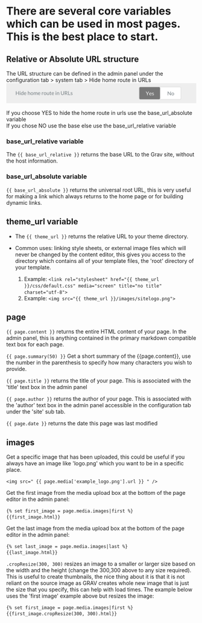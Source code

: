 # There are several core variables which can be used in most pages. This is the best place to start.

## Relative or Absolute URL structure

The URL structure can be defined in the admin panel under the configuration tab > system tab > Hide home route in URLs ![abs rel urls](imgs/absrelurl.png)

If you choose YES to hide the home route in urls use the base_url_absolute variable<br> If you chose NO use the base  else use the base_url_relative variable

### base_url_relative variable

The `{{ base_url_relative }}` returns the base URL to the Grav site, without the host information.

### base_url_absolute variable

`{{ base_url_absolute }}` returns the universal root URL, this is very useful for making a link which always returns to the home page or for building dynamic links.

## theme_url variable

- The `{{ theme_url }}` returns the relative URL to your theme directory.
- Common uses: linking style sheets, or external image files which will never be changed by the content editor, this gives you access to the directory which contains all of your template files, the 'root' directory of your template.

  1. Example: `<link rel="stylesheet" href="{{ theme_url }}/css/default.css" media="screen" title="no title" charset="utf-8">`
  2. Example: `<img src="{{ theme_url }}/images/sitelogo.png">`

## page

`{{ page.content }}` returns the entire HTML content of your page. In the admin panel, this is anything contained in the primary markdown compatible text box for each page.

`{{ page.summary(50) }}` Get a short summary of the {{page.content}}, use the number in the parenthesis to specify how many characters you wish to provide.

`{{ page.title }}` returns the title of your page. This is associated with the 'title' text box in the admin panel

`{{ page.author }}` returns the author of your page. This is associated with the 'author' text box in the admin panel accessible in the configuration tab under the 'site' sub tab.

`{{ page.date }}` returns the date this page was last modified

## images

Get a specific image that has been uploaded, this could be useful if you always have an image like 'logo.png' which you want to be in a specific place.
```twig
<img src=" {{ page.media['example_logo.png'].url }} " />
```

Get the first image from the media upload box at the bottom of the page editor in the admin panel:
```
{% set first_image = page.media.images|first %}
{{first_image.html}}
```

Get the last image from the media upload box at the bottom of the page editor in the admin panel:
```
{% set last_image = page.media.images|last %}
{{last_image.html}}
```

`.cropResize(300, 300)` resizes an image to a smaller or larger size based on the width and the height (change the 300,300 above to any size required). This is useful to create thumbnails, the nice thing about it is that it is not reliant on the source image as GRAV creates whole new image that is just the size that you specify, this can help with load times. The example below uses the 'first image' example above but resizes the image:
```
{% set first_image = page.media.images|first %}
{{first_image.cropResize(300, 300).html}}
```

